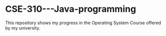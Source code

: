 # CSE-310---Java-programming
This repository shows my progress in the Operating System Course offered by my university.
